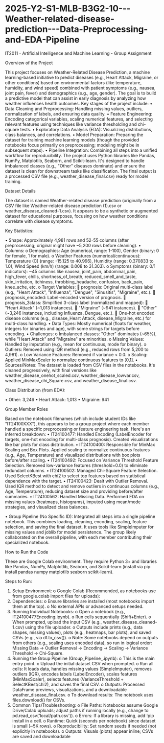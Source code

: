 # 2025-Y2-S1-MLB-B3G2-10---Weather-related-disease-prediction---Data-Preprocessing-and-EDA-Pipeline
IT2011 - Artificial Intelligence and Machine Learning - Group Assignment

Overview of the Project

This project focuses on Weather-Related Disease Prediction, a machine learning-based initiative to predict diseases (e.g., Heart Attack, Migraine, or other conditions) based on environmental factors (like temperature, humidity, and wind speed) combined with patient symptoms (e.g., nausea, joint pain, fever) and demographics (e.g., age, gender). The goal is to build a predictive model that can assist in early diagnosis by analyzing how weather influences health outcomes.
Key stages of the project include:
  •	Data Cleaning and Preprocessing: Handling missing values, outliers, normalization of labels, and ensuring data quality.
  •	Feature Engineering: Encoding categorical variables, scaling numerical features, and selecting relevant features using techniques like variance thresholding and chi-square tests.
  •	Exploratory Data Analysis (EDA): Visualizing distributions, class balances, and correlations.
  •	Model Preparation: Preparing the dataset for training machine learning models (though the provided notebooks focus primarily on preprocessing; modeling might be in subsequent steps).
  •	Pipeline Integration: Combining all steps into a unified workflow for reproducibility.
The project uses Python libraries like Pandas, NumPy, Matplotlib, Seaborn, and Scikit-learn. It's designed to handle imbalanced classes (e.g., "Other" diseases dominate) and ensure the dataset is clean for downstream tasks like classification.
The final output is a processed CSV file (e.g., weather_disease_final.csv) ready for model training.

Dataset Details

The dataset is named Weather-related disease prediction (originally from a CSV file like Weather-related disease prediction (1).csv or weather_disease_cleaned-1.csv). It appears to be a synthetic or augmented dataset for educational purposes, focusing on how weather conditions correlate with disease symptoms.

Key Statistics:

  •	Shape: Approximately 4,981 rows and 52-55 columns (after preprocessing; original might have ~5,200 rows before cleaning).
  •	Columns: 
    o	Demographics: Age (numerical, range: 1-100), Gender (binary: 0 for female, 1 for male).
    o	Weather Features (numerical/continuous): Temperature (C) (range: -15.125 to 40.996), Humidity (range: 0.370833 to 1.0), Wind Speed (km/h) (range: 0.008 to 31.303).
    o	Symptoms (binary: 0/1 indicators): ~45 columns like nausea, joint_pain, abdominal_pain, high_fever, chills, shortness_of_breath, reduced_smell_and_taste, skin_irritation, itchiness, throbbing_headache, confusion, back_pain, knee_ache, etc.
    o	Target Variables: 
      	prognosis: Original multi-class label (e.g., "Heart Attack", "Influenza", "Dengue", "Sinusitis", "Migraine", etc.).
      	prognosis_encoded: Label-encoded version of prognosis.
      	prognosis_3class: Simplified 3-class label (normalized and mapped): 
      	"Heart Attack" (~1,013 instances).
      	"Migraine" (~941 instances).
      	"Other" (~3,246 instances, including Influenza, Dengue, etc.).
      	One-hot encoded disease columns (e.g., disease_Heart Attack, disease_Migraine, etc.) for multi-class handling.
  •	Data Types: Mostly numerical (floats for weather, integers for binaries and age), with some strings for targets before encoding.
  •	Challenges: 
      o	Imbalanced classes: "Other" dominates (~65%), while "Heart Attack" and "Migraine" are minorities.
      o	Missing Values: Handled by imputation (e.g., mean for continuous, mode for binary).
      o	Outliers: Removed using IQR method (e.g., reduced rows from 5,200 to 4,981).
      o	Low Variance Features: Removed if variance < 0.0.
      o	Scaling: Applied MinMaxScaler to normalize continuous features to [0,1].
  •	Sources/Notes: The dataset is loaded from CSV files in the notebooks. It's cleaned progressively, with final versions like weather_disease_onehot_scaled.csv, weather_disease_lowvar.csv, weather_disease_chi_Square.csv, and weather_disease_final.csv.
  
Class Distribution (from EDA):

  •	Other: 3,246
  •	Heart Attack: 1,013
  •	Migraine: 941

Group Member Roles

Based on the notebook filenames (which include student IDs like "IT24100XXX"), this appears to be a group project where each member handled a specific preprocessing or feature engineering task. Here's an inferred breakdown:
•	IT24100477: Handled Encoding (LabelEncoder for targets, one-hot encoding for multi-class prognosis). Created visualizations like bar plots for class distribution.
•	IT24100400: Responsible for MinMax Scaling and Box Plots. Applied scaling to normalize continuous features (e.g., Age, Temperature) and visualized distributions with box plots before/after scaling.
•	IT24100492: Focused on Variance Threshold Feature Selection. Removed low-variance features (threshold=0.0) to eliminate redundant columns.
•	IT24100502: Managed Chi-Square Feature Selection. Used SelectKBest with chi2 to select top features based on statistical dependence with the target.
•	IT24100423: Dealt with Outlier Removal. Used IQR method to detect and remove outliers in continuous columns (e.g., Age, Temperature), reducing dataset size and providing before/after summaries.
•	IT24100562: Handled Missing Data. Performed EDA on missing values (heatmaps, histograms), imputed using mean/mode strategies, and visualized class balances.

•	Group Pipeline (No Specific ID): Integrated all steps into a single pipeline notebook. This combines loading, cleaning, encoding, scaling, feature selection, and saving the final dataset. It uses tools like SimpleImputer for missing values and joblib for model persistence.
The group likely collaborated on the overall pipeline, with each member contributing their specialized notebook.



How to Run the Code

These are Google Colab environment. They require Python 3+ and libraries like Pandas, NumPy, Matplotlib, Seaborn, and Scikit-learn (install via pip install pandas numpy matplotlib seaborn scikit-learn).

Steps to Run:
 1.	Setup Environment: 
    o	Google Colab (Recommended, as notebooks use from google.colab import files for uploads): 
 2.	Dependencies: 
    o	Ensure libraries are installed (most notebooks import them at the top).
    o	No external APIs or advanced setups needed. 
 3.	Running Individual Notebooks: 
    o	Open a notebook (e.g., IT24100477Encoding.ipynb).
    o	Run cells sequentially (Shift+Enter).
    o	When prompted, upload the input CSV (e.g., weather_disease_cleaned-1.csv) using the file uploader.
    o	Outputs include prints (e.g., data shapes, missing values), plots (e.g., heatmaps, bar plots), and saved CSVs (e.g., via df.to_csv()).
    o	Note: Some notebooks depend on outputs from others (e.g., scaling uses encoded data), so run in logical order: Missing Data → Outlier Removal → Encoding → Scaling → Variance Threshold → Chi-Square.
 4.	Running the Group Pipeline (Group_Pipeline_.ipynb): 
    o	This is the main entry point.
    o	Upload the initial dataset CSV when prompted.
    o	Run all cells: It loads data, handles missing values (SimpleImputer), removes outliers (IQR), encodes labels (LabelEncoder), scales features (MinMaxScaler), selects features (VarianceThreshold + SelectKBest/chi2), and saves the final CSV.
    o	Outputs: Processed DataFrame previews, visualizations, and a downloadable weather_disease_final.csv.
    o	To download results: The notebook uses files.download() for CSVs.
 5.	Common Tips/Troubleshooting: 
    o	File Paths: Notebooks assume Google Drive/Colab uploads; adjust paths if running locally (e.g., change to pd.read_csv('local/path.csv')).
    o	Errors: If a library is missing, add !pip install <library> in a cell.
    o	Runtime: Quick (seconds per notebook) since dataset is small (~5K rows).
    o	Reproducibility: Set random seeds if needed (not explicitly in notebooks).
    o	Outputs: Visuals (plots) appear inline; CSVs are saved and downloadable

